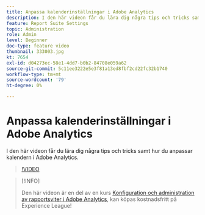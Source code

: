 ```yaml
---
title: Anpassa kalenderinställningar i Adobe Analytics
description: I den här videon får du lära dig några tips och tricks samt hur du anpassar kalendern i Adobe Analytics.
feature: Report Suite Settings
topic: Administration
role: Admin
level: Beginner
doc-type: feature video
thumbnail: 333003.jpg
kt: 7654
exl-id: d04273ec-58e1-4dd7-b0b2-84708e059a62
source-git-commit: 5c11ee3222e5e3f81a13ed8fbf2cd22fc32b1740
workflow-type: tm+mt
source-wordcount: '79'
ht-degree: 0%

---
```


# Anpassa kalenderinställningar i Adobe Analytics

I den här videon får du lära dig några tips och tricks samt hur du anpassar kalendern i Adobe Analytics.

>[!VIDEO](https://video.tv.adobe.com/v/333003/?quality=12&learn=on)

>[!INFO]
>
> Den här videon är en del av en kurs [Konfiguration och administration av rapportsviter i Adobe Analytics](https://experienceleague.adobe.com/?recommended=Analytics-A-1-2021.1.administration), kan köpas kostnadsfritt på Experience League!